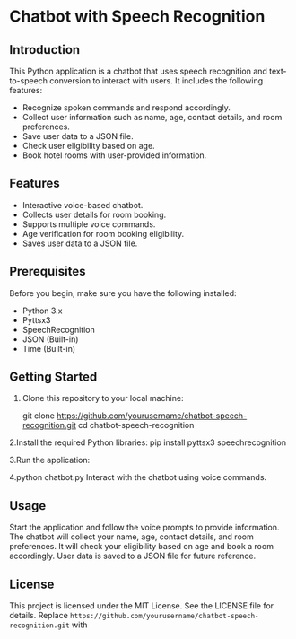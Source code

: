 # Chatbot with Speech Recognition

## Introduction

This Python application is a chatbot that uses speech recognition and text-to-speech conversion to interact with users. It includes the following features:

- Recognize spoken commands and respond accordingly.
- Collect user information such as name, age, contact details, and room preferences.
- Save user data to a JSON file.
- Check user eligibility based on age.
- Book hotel rooms with user-provided information.

## Features

- Interactive voice-based chatbot.
- Collects user details for room booking.
- Supports multiple voice commands.
- Age verification for room booking eligibility.
- Saves user data to a JSON file.

## Prerequisites

Before you begin, make sure you have the following installed:

- Python 3.x
- Pyttsx3
- SpeechRecognition
- JSON (Built-in)
- Time (Built-in)

## Getting Started

1. Clone this repository to your local machine:

   git clone https://github.com/yourusername/chatbot-speech-recognition.git
   cd chatbot-speech-recognition
   
2.Install the required Python libraries:
  pip install pyttsx3 speechrecognition
  
3.Run the application:

4.python chatbot.py
Interact with the chatbot using voice commands.

## Usage
Start the application and follow the voice prompts to provide information.
The chatbot will collect your name, age, contact details, and room preferences.
It will check your eligibility based on age and book a room accordingly.
User data is saved to a JSON file for future reference.

## License
This project is licensed under the MIT License. See the LICENSE file for details.
Replace `https://github.com/yourusername/chatbot-speech-recognition.git` with 
